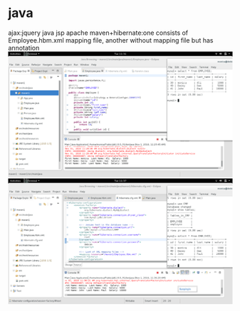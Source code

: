 # java
ajax:jquery java jsp apache
maven+hibernate:one consists of Employee.hbm.xml mapping file,
                another without mapping file but has annotation
![SCREENSHOT](anatation1.png)
![SCREENSHOT](mapping.png)
